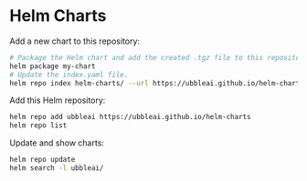 # Helm Charts

Add a new chart to this repository:

```sh
# Package the Helm chart and add the created .tgz file to this repository:
helm package my-chart
# Update the index.yaml file.
helm repo index helm-charts/ --url https://ubbleai.github.io/helm-charts/
```

Add this Helm repository:

```sh
helm repo add ubbleai https://ubbleai.github.io/helm-charts
helm repo list
```

Update and show charts:

```sh
helm repo update
helm search -l ubbleai/
```